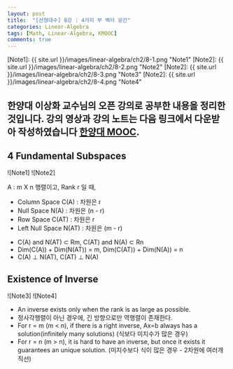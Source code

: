 ```yaml
---
layout: post
title:  "[선형대수] 8강 : 4가지 부 벡터 공간"
categories: Linear-Algebra
tags: [Math, Linear-Algebra, KMOOC]
comments: true
---
```


[//]: # (Image References)

[Note1]: {{ site.url }}/images/linear-algebra/ch2/8-1.png "Note1"
[Note2]: {{ site.url }}/images/linear-algebra/ch2/8-2.png "Note2"
[Note2]: {{ site.url }}/images/linear-algebra/ch2/8-3.png "Note3"
[Note2]: {{ site.url }}/images/linear-algebra/ch2/8-4.png "Note4"


한양대 이상화 교수님의 오픈 강의로 공부한 내용을 정리한 것입니다. 강의 영상과 강의 노트는 다음 링크에서 다운받아 작성하였습니다 [한양대 MOOC](http://www.kocw.net/home/search/kemView.do?kemId=977757).  
---


## 4 Fundamental Subspaces
![Note1]  ![Note2]

A : m X n 행렬이고, Rank r 일 때,
- Column Space C(A) : 차원은 r
- Null Space N(A) : 차원은 (n - r)
- Row Space C(AT) : 차원은 r
- Left Null Space N(AT) : 차원은 (m - r)

* C(A) and N(AT) ⊂ Rm, C(AT) and N(A) ⊂ Rn
* Dim(C(A)) + Dim(N(AT)) = m, Dim(C(AT)) + Dim(N(A)) = n
* C(A) ⊥ N(AT), C(AT) ⊥ N(A)


## Existence of Inverse
![Note3] ![Note4]
- An inverse exists only when the rank is as large as possible.
- 정사각행렬이 아닌 경우에, 긴 방향으로만 역행렬이 존재한다.
- For r = m (m < n), if there is a right inverse, Ax=b always has a solution(infinitely many solutions) (식보다 미지수가 많은 경우)
- For r = n (m > n), it is hard to have an inverse, but once it exists it guarantees an unique solution. (미지수보다 식이 많은 경우 - 2차원에 여러개 직선)
